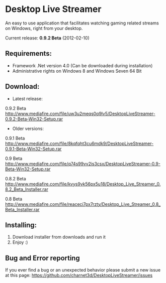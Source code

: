 Desktop Live Streamer
===================

An easy to use application that facilitates watching gaming related streams on Windows, right from your desktop.

Current release: **0.9.2 Beta** (2012-02-10)

Requirements:
-------------

* Framework .Net version 4.0 (Can be downloaded during installation)
* Administrative rights on Windows 8 and Windows Seven 64 Bit

Download:
---------

* Latest release:

0.9.2 Beta
http://www.mediafire.com/file/uw3u2meqs0q9lv5/DesktopLiveStreamer-0.9.2-Beta-Win32-Setup.rar


* Older versions:

0.9.1 Beta
http://www.mediafire.com/file/8kqfqht3cu6mdk9/DesktopLiveStreamer-0.9.1-Beta-Win32-Setup.rar

0.9 Beta
http://www.mediafire.com/file/q74s99vv2is3csx/DesktopLiveStreamer-0.9-Beta-Win32-Setup.rar

0.8.2 Beta
http://www.mediafire.com/file/kvys9vk56px5u18/Desktop_Live_Streamer_0.8.2_Beta_Installer.rar

0.8 Beta
http://www.mediafire.com/file/reaceci7px7rzty/Desktop_Live_Streamer_0.8_Beta_Installer.rar


Installing:
-----------

1. Download installer from downloads and run it
2. Enjoy :)


Bug and Error reporting
-----------------------

If you ever find a bug or an unexpected behavior please submit a new issue at this page:
https://github.com/charnet3d/DesktopLiveStreamer/issues
